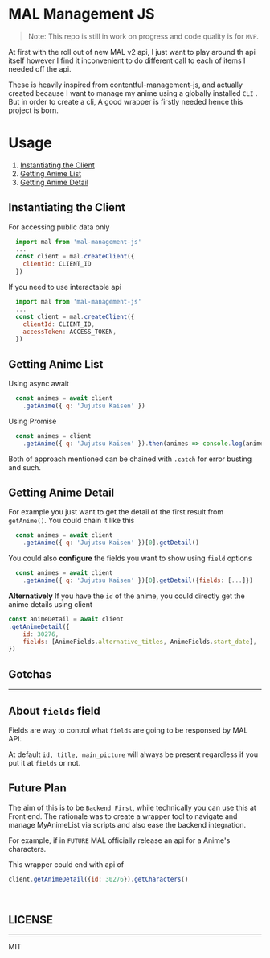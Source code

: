 # MAL Management JS

> Note: This repo is still in work on progress and code quality is for `MVP`.

At first with the roll out of new MAL v2 api, I just want to play around th api itself however I find it inconvenient to do different call to each of items I needed off the api. 

These is heavily inspired from contentful-management-js, and actually created because I want to manage my anime using a globally installed `CLI` . But in order to create a cli, A good wrapper is firstly needed hence this project is born.
# Usage

1. [Instantiating the Client](#instantiating-the-client)
2. [Getting Anime List](#getting-anime-list)
3. [Getting Anime Detail](#getting-anime-detail)

## Instantiating the Client

For accessing public data only
```javascript
  import mal from 'mal-management-js'
  ...
  const client = mal.createClient({
    clientId: CLIENT_ID
  })
```

If you need to use interactable api
```javascript
  import mal from 'mal-management-js'
  ...
  const client = mal.createClient({
    clientId: CLIENT_ID,
    accessToken: ACCESS_TOKEN,
  })
```


## Getting Anime List

Using async await

```javascript
  const animes = await client
    .getAnime({ q: 'Jujutsu Kaisen' })
```

Using Promise

```javascript
  const animes = client
    .getAnime({ q: 'Jujutsu Kaisen' }).then(animes => console.log(animes))
```
Both of approach mentioned can be chained with `.catch` for error busting and such.


## Getting Anime Detail

For example you just want to get the detail of the first result from `getAnime()`.
You could chain it like this

```javascript
  const animes = await client
    .getAnime({ q: 'Jujutsu Kaisen' })[0].getDetail()
```
You could also **configure** the fields you want to show using `field` options

```javascript
  const animes = await client
    .getAnime({ q: 'Jujutsu Kaisen' })[0].getDetail({fields: [...]})
```

**Alternatively** If you have the `id` of the anime, you could directly get the anime details using client


```javascript
const animeDetail = await client
.getAnimeDetail({
    id: 30276,
    fields: [AnimeFields.alternative_titles, AnimeFields.start_date],
})
```



## Gotchas
<hr/>

## About `fields` field

Fields are way to control what `fields` are going to be responsed by MAL API. 

At default `id, title, main_picture` will always be present regardless if you put it at `fields` or not.



## Future Plan
The aim of this is to be `Backend First`, while technically you can use this at Front end. The rationale was to create a wrapper tool to navigate and manage MyAnimeList via scripts and also ease the backend integration.

For example, if in `FUTURE` MAL officially release an api for a Anime's characters.

This wrapper could end with api of 

```javascript
client.getAnimeDetail({id: 30276}).getCharacters()
```


<br/>

## LICENSE
<hr/>
MIT

